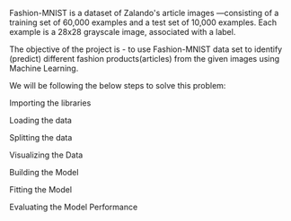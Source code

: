 
Fashion-MNIST is a dataset of Zalando's article images —consisting of a training set of 60,000 examples and a test set of 10,000 examples. Each example is a 28x28 grayscale image, associated with a label.

The objective of the project is - to use Fashion-MNIST data set to identify (predict) different fashion products(articles) from the given images using Machine Learning.

We will be following the below steps to solve this problem:

Importing the libraries

Loading the data

Splitting the data

Visualizing the Data

Building the Model

Fitting the Model

Evaluating the Model Performance
